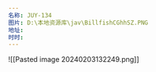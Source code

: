 ```yaml
---
名称: JUY-134
图片: D:\本地资源库\jav\BillfishCGhhSZ.PNG
地址: 
时时:
---
```

![[Pasted image 20240203132249.png]]